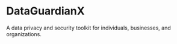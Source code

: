 # DataGuardianX
A data privacy and security toolkit for individuals, businesses, and organizations.
